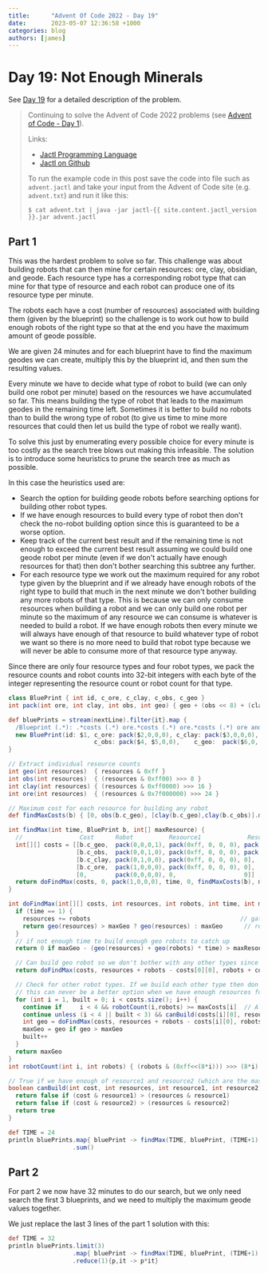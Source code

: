 ```yaml
---
title:      "Advent Of Code 2022 - Day 19"
date:       2023-05-07 12:36:58 +1000
categories: blog
authors: [james]
---
```


# Day 19: Not Enough Minerals

See [Day 19](https://adventofcode.com/2022/day/19) for a detailed description of the problem.

<!--truncate-->

> Continuing to solve the Advent of Code 2022 problems
> (see [Advent of Code - Day 1](2023-04-06-advent-of-code-2022-day1.md)).
>
> Links:
> * [Jactl Programming Language](https://jactl.io)
> * [Jactl on Github](https://github.com/jaccomoc/jactl)
>
> To run the example code in this post save the code into file such as `advent.jactl` and take your input from the
> Advent of Code site (e.g. `advent.txt`) and run it like this:
> ```shell
> $ cat advent.txt | java -jar jactl-{{ site.content.jactl_version }}.jar advent.jactl 
> ```

## Part 1

This was the hardest problem to solve so far.
This challenge was about building robots that can then mine for certain resources: ore, clay, obsidian, and geode.
Each resource type has a corresponding robot type that can mine for that type of resource and each robot can produce
one of its resource type per minute.

The robots each have a cost (number of resources) associated with building them (given by the blueprint) so the
challenge is to work out how to build enough robots of the right type so that at the end you have the maximum amount
of geode possible.

We are given 24 minutes and for each blueprint have to find the maximum geodes we can create, multiply this by the
blueprint id, and then sum the resulting values.

Every minute we have to decide what type of robot to build (we can only build one robot per minute) based on the
resources we have accumulated so far.
This means building the type of robot that leads to the maximum geodes in the remaining time left.
Sometimes it is better to build no robots than to build the wrong type of robot (to give us time to mine more
resources that could then let us build the type of robot we really want).

To solve this just by enumerating every possible choice for every minute is too costly as the search tree blows
out making this infeasible.
The solution is to introduce some heuristics to prune the search tree as much as possible.

In this case the heuristics used are:
* Search the option for building geode robots before searching options for building other robot types.
* If we have enough resources to build every type of robot then don't check the no-robot building option since this
is guaranteed to be a worse option.
* Keep track of the current best result and if the remaining time is not enough to exceed the current best result
assuming we could build one geode robot per minute (even if we don't actually have enough resources for that) then
don't bother searching this subtree any further.
* For each resource type we work out the maximum required for any robot type given by the blueprint and if we already
have enough robots of the right type to build that much in the next minute we don't bother building any more robots
of that type. This is because we can only consume resources when building a robot and we can only build one robot per
minute so the maximum of any resource we can consume is whatever is needed to build a robot. If we have enough robots
then every minute we will always have enough of that resource to build whatever type of robot we want so there is no
more need to build that robot type because we will never be able to consume more of that resource type anyway.

Since there are only four resource types and four robot types, we pack the resource counts and robot counts into
32-bit integers with each byte of the integer representing the resource count or robot count for that type.

```groovy
class BluePrint { int id, c_ore, c_clay, c_obs, c_geo }
int pack(int ore, int clay, int obs, int geo) { geo + (obs << 8) + (clay << 16) + (ore << 24) }

def bluePrints = stream(nextLine).filter{it}.map {
  /Blueprint (.*): .*costs (.*) ore.*costs (.*) ore.*costs (.*) ore and (.*) clay.*costs (.*) ore and (.*) obs/n;
  new BluePrint(id: $1, c_ore: pack($2,0,0,0), c_clay: pack($3,0,0,0),
                        c_obs: pack($4, $5,0,0),    c_geo:  pack($6,0, $7, 0))
}

// Extract individual resource counts
int geo(int resources)  { resources & 0xff }
int obs(int resources)  { (resources & 0xff00) >>> 8 }
int clay(int resources) { (resources & 0xff0000) >>> 16 }
int ore(int resources)  { (resources & 0x7f000000) >>> 24 }

// Maximum cost for each resource for building any robot
def findMaxCosts(b) { [0, obs(b.c_geo), [clay(b.c_geo),clay(b.c_obs)].max(), [ore(b.c_geo),ore(b.c_obs),ore(b.c_clay)].max()] as int[] }

int findMax(int time, BluePrint b, int[] maxResource) {
  //                Cost      Robot          Resource1             Resource2
  int[][] costs = [[b.c_geo,  pack(0,0,0,1), pack(0xff, 0, 0, 0), pack(0, 0, 0xff, 0)],
                   [b.c_obs,  pack(0,0,1,0), pack(0xff, 0, 0, 0), pack(0,0xff,0,0)],
                   [b.c_clay, pack(0,1,0,0), pack(0xff, 0, 0, 0), 0],
                   [b.c_ore,  pack(1,0,0,0), pack(0xff, 0, 0, 0), 0],
                   [0,        pack(0,0,0,0), 0,                   0]]  // entry for building no robots
  return doFindMax(costs, 0, pack(1,0,0,0), time, 0, findMaxCosts(b), maxResource)
}

int doFindMax(int[][] costs, int resources, int robots, int time, int maxGeo, int[] maxCosts, int[] maxResource) {
  if (time == 1) {
    resources += robots                                          // gather last lot of resources
    return geo(resources) > maxGeo ? geo(resources) : maxGeo      // return maximum count of geo seen so far
  }
  // if not enough time to build enough geo robots to catch up
  return 0 if maxGeo - (geo(resources) + geo(robots) * time) > maxResource[time]

  // Can build geo robot so we don't bother with any other types since the earlier we build geo robots the better
  return doFindMax(costs, resources + robots - costs[0][0], robots + costs[0][1], time - 1, maxGeo, maxCosts, maxResource) if canBuild(costs[0][0], resources, costs[0][2], costs[0][3])

  // Check for other robot types. If we build each other type then don't bother checking no-robot option since
  // this can never be a better option when we have enough resources for all non-geo robot types.
  for (int i = 1, built = 0; i < costs.size(); i++) {
    continue if     i < 4 && robotCount(i,robots) >= maxCosts[i]  // Already have enough robots of this type
    continue unless (i < 4 || built < 3) && canBuild(costs[i][0], resources, costs[i][2], costs[i][3])
    int geo = doFindMax(costs, resources + robots - costs[i][0], robots + costs[i][1], time - 1, maxGeo, maxCosts, maxResource)
    maxGeo = geo if geo > maxGeo
    built++
  }
  return maxGeo
}
int robotCount(int i, int robots) { (robots & (0xff<<(8*i))) >>> (8*i) }

// True if we have enough of resource1 and resource2 (which are the masks used to extract value from resources)
boolean canBuild(int cost, int resources, int resource1, int resource2) {
  return false if (cost & resource1) > (resources & resource1)
  return false if (cost & resource2) > (resources & resource2)
  return true
}

def TIME = 24
println bluePrints.map{ bluePrint -> findMax(TIME, bluePrint, (TIME+1).map{ it.sum() }) * bluePrint.id }
                  .sum()
```

## Part 2

For part 2 we now have 32 minutes to do our search, but we only need search the first 3 blueprints, and we need to
multiply the maximum geode values together.

We just replace the last 3 lines of the part 1 solution with this:

```groovy
def TIME = 32
println bluePrints.limit(3)
                  .map{ bluePrint -> findMax(TIME, bluePrint, (TIME+1).map{ it.sum() } as int[]) }
                  .reduce(1){p,it -> p*it}
```

